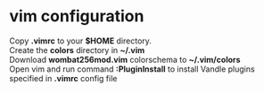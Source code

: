 # vim configuration
Copy <b>.vimrc</b> to your <b>$HOME</b> directory.<br/>
Create the <b>colors</b> directory in <b>~/.vim</b><br/>
Download <b>wombat256mod.vim</b> colorschema to <b>~/.vim/colors</b><br/>
Open vim and run command <b>:PluginInstall</b> to install Vandle plugins specified in <b>.vimrc</b> config file<br/>
